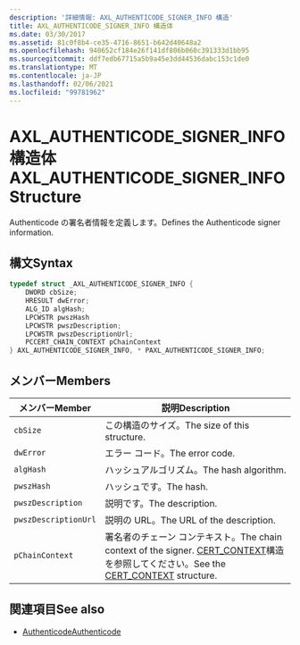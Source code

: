 ```yaml
---
description: '詳細情報: AXL_AUTHENTICODE_SIGNER_INFO 構造'
title: AXL_AUTHENTICODE_SIGNER_INFO 構造体
ms.date: 03/30/2017
ms.assetid: 81c0f8b4-ce35-4716-8651-b642d40648a2
ms.openlocfilehash: 940652cf184e26f141df806b060c391333d1bb95
ms.sourcegitcommit: ddf7edb67715a5b9a45e3dd44536dabc153c1de0
ms.translationtype: MT
ms.contentlocale: ja-JP
ms.lasthandoff: 02/06/2021
ms.locfileid: "99781962"
---
```

# <a name="axl_authenticode_signer_info-structure"></a><span data-ttu-id="b7174-103">AXL_AUTHENTICODE_SIGNER_INFO 構造体</span><span class="sxs-lookup"><span data-stu-id="b7174-103">AXL_AUTHENTICODE_SIGNER_INFO Structure</span></span>

<span data-ttu-id="b7174-104">Authenticode の署名者情報を定義します。</span><span class="sxs-lookup"><span data-stu-id="b7174-104">Defines the Authenticode signer information.</span></span>  
  
## <a name="syntax"></a><span data-ttu-id="b7174-105">構文</span><span class="sxs-lookup"><span data-stu-id="b7174-105">Syntax</span></span>  
  
```cpp  
typedef struct _AXL_AUTHENTICODE_SIGNER_INFO {  
    DWORD cbSize;  
    HRESULT dwError;  
    ALG_ID algHash;  
    LPCWSTR pwszHash  
    LPCWSTR pwszDescription;  
    LPCWSTR pwszDescriptionUrl;  
    PCCERT_CHAIN_CONTEXT pChainContext  
} AXL_AUTHENTICODE_SIGNER_INFO, * PAXL_AUTHENTICODE_SIGNER_INFO;  
```  
  
## <a name="members"></a><span data-ttu-id="b7174-106">メンバー</span><span class="sxs-lookup"><span data-stu-id="b7174-106">Members</span></span>  
  
|<span data-ttu-id="b7174-107">メンバー</span><span class="sxs-lookup"><span data-stu-id="b7174-107">Member</span></span>|<span data-ttu-id="b7174-108">説明</span><span class="sxs-lookup"><span data-stu-id="b7174-108">Description</span></span>|  
|------------|-----------------|  
|`cbSize`|<span data-ttu-id="b7174-109">この構造のサイズ。</span><span class="sxs-lookup"><span data-stu-id="b7174-109">The size of this structure.</span></span>|  
|`dwError`|<span data-ttu-id="b7174-110">エラー コード。</span><span class="sxs-lookup"><span data-stu-id="b7174-110">The error code.</span></span>|  
|`algHash`|<span data-ttu-id="b7174-111">ハッシュアルゴリズム。</span><span class="sxs-lookup"><span data-stu-id="b7174-111">The hash algorithm.</span></span>|  
|`pwszHash`|<span data-ttu-id="b7174-112">ハッシュです。</span><span class="sxs-lookup"><span data-stu-id="b7174-112">The hash.</span></span>|  
|`pwszDescription`|<span data-ttu-id="b7174-113">説明です。</span><span class="sxs-lookup"><span data-stu-id="b7174-113">The description.</span></span>|  
|`pwszDescriptionUrl`|<span data-ttu-id="b7174-114">説明の URL。</span><span class="sxs-lookup"><span data-stu-id="b7174-114">The URL of the description.</span></span>|  
|`pChainContext`|<span data-ttu-id="b7174-115">署名者のチェーン コンテキスト。</span><span class="sxs-lookup"><span data-stu-id="b7174-115">The chain context of the signer.</span></span> <span data-ttu-id="b7174-116">[CERT_CONTEXT](/windows/win32/api/wincrypt/ns-wincrypt-cert_context)構造を参照してください。</span><span class="sxs-lookup"><span data-stu-id="b7174-116">See the [CERT_CONTEXT](/windows/win32/api/wincrypt/ns-wincrypt-cert_context) structure.</span></span>|  
  
## <a name="see-also"></a><span data-ttu-id="b7174-117">関連項目</span><span class="sxs-lookup"><span data-stu-id="b7174-117">See also</span></span>

- [<span data-ttu-id="b7174-118">Authenticode</span><span class="sxs-lookup"><span data-stu-id="b7174-118">Authenticode</span></span>](index.md)
